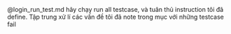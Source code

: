 <Context>
@login_run_test.md hãy chạy run all testcase, và tuân thủ instruction tôi đã define. Tập trung xử lí các vấn đề tôi đã note trong mục <instruction> với những testcase fail
</Context>